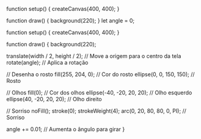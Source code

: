 function setup() {
  createCanvas(400, 400);
}

function draw() {
  background(220);
}
let angle = 0;

function setup() {
  createCanvas(400, 400);
}

function draw() {
  background(220);
  
  translate(width / 2, height / 2); // Move a origem para o centro da tela
  rotate(angle); // Aplica a rotação
  
  // Desenha o rosto
  fill(255, 204, 0); // Cor do rosto
  ellipse(0, 0, 150, 150); // Rosto
  
  // Olhos
  fill(0); // Cor dos olhos
  ellipse(-40, -20, 20, 20); // Olho esquerdo
  ellipse(40, -20, 20, 20); // Olho direito
  
  // Sorriso
  noFill();
  stroke(0);
  strokeWeight(4);
  arc(0, 20, 80, 80, 0, PI); // Sorriso
  
  angle += 0.01; // Aumenta o ângulo para girar
}
